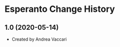Esperanto Change History
====================

1.0 (2020-05-14)
----------------
* Created by Andrea Vaccari
